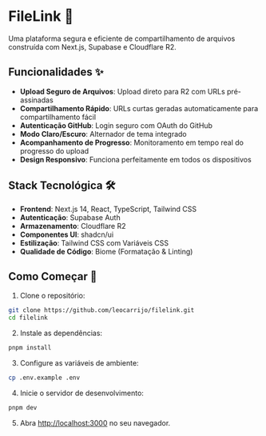 # FileLink 🔗

Uma plataforma segura e eficiente de compartilhamento de arquivos construída com Next.js, Supabase e Cloudflare R2.

## Funcionalidades ✨

- **Upload Seguro de Arquivos**: Upload direto para R2 com URLs pré-assinadas
- **Compartilhamento Rápido**: URLs curtas geradas automaticamente para compartilhamento fácil
- **Autenticação GitHub**: Login seguro com OAuth do GitHub
- **Modo Claro/Escuro**: Alternador de tema integrado
- **Acompanhamento de Progresso**: Monitoramento em tempo real do progresso do upload
- **Design Responsivo**: Funciona perfeitamente em todos os dispositivos

## Stack Tecnológica 🛠️

- **Frontend**: Next.js 14, React, TypeScript, Tailwind CSS
- **Autenticação**: Supabase Auth
- **Armazenamento**: Cloudflare R2
- **Componentes UI**: shadcn/ui
- **Estilização**: Tailwind CSS com Variáveis CSS
- **Qualidade de Código**: Biome (Formatação & Linting)

## Como Começar 🚀

1. Clone o repositório:

```bash
git clone https://github.com/leocarrijo/filelink.git
cd filelink
```

2. Instale as dependências:

```bash
pnpm install
```

3. Configure as variáveis de ambiente:

```bash
cp .env.example .env
```

4. Inicie o servidor de desenvolvimento:

```bash
pnpm dev
```

5. Abra [http://localhost:3000](http://localhost:3000) no seu navegador.